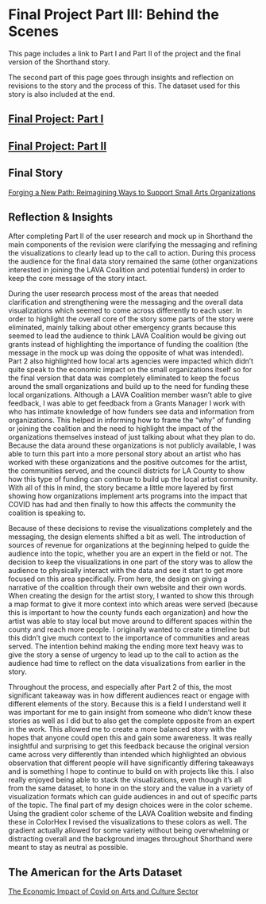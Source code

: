 # Final Project Part III: Behind the Scenes

This page includes a link to Part I and Part II of the project and the final version of the Shorthand story.

The second part of this page goes through insights and reflection on revisions to the story and the process of this. The dataset used for this story is also included at the end. 

## [Final Project: Part I](/finalpart1.md)

## [Final Project: Part II](/finalpart2.md)

## Final Story

[Forging a New Path: Reimagining Ways to Support Small Arts Organizations](https://carnegiemellon.shorthandstories.com/forging-a-new-path-/index.html)

## Reflection & Insights

After completing Part II of the user research and mock up in Shorthand the main components of the revision were clarifying the messaging and refining the visualizations to clearly lead up to the call to action. During this process the audience for the final data story remained the same (other organizations interested in joining the LAVA Coalition and potential funders) in order to keep the core message of the story intact. 

During the user research process most of the areas that needed clarification and strengthening were the messaging and the overall data visualizations which seemed to come across differently to each user. In order to highlight the overall core of the story some parts of the story were eliminated, mainly talking about other emergency grants because this seemed to lead the audience to think LAVA Coalition would be giving out grants instead of highlighting the importance of funding the coalition (the message in the mock up was doing the opposite of what was intended). Part 2 also highlighted how local arts agencies were impacted which didn’t quite speak to the economic impact on the small organizations itself so for the final version that data was completely eliminated to keep the focus around the small organizations and build up to the need for funding these local organizations. Although a LAVA Coalition member wasn’t able to give feedback, I was able to get feedback from a Grants Manager I work with who has intimate knowledge of how funders see data and information from organizations. This helped in informing how to frame the “why” of funding or joining the coalition and the need to highlight the impact of the organizations themselves instead of just talking about what they plan to do. Because the data around these organizations is not publicly available, I was able to turn this part into a more personal story about an artist who has worked with these organizations and the positive outcomes for the artist, the communities served, and the council districts for LA County to show how this type of funding can continue to build up the local artist community. With all of this in mind, the story became a little more layered by first showing how organizations implement arts programs into the impact that COVID has had and then finally to how this affects the community the coalition is speaking to. 

Because of these decisions to revise the visualizations completely and the messaging, the design elements shifted a bit as well. The introduction of sources of revenue for organizations at the beginning helped to guide the audience into the topic, whether you are an expert in the field or not. The decision to keep the visualizations in one part of the story was to allow the audience to physically interact with the data and see it start to get more focused on this area specifically. From here, the design on giving a narrative of the coalition through their own website and their own words. When creating the design for the artist story, I wanted to show this through a map format to give it more context into which areas were served (because this is important to how the county funds each organization) and how the artist was able to stay local but move around to different spaces within the county and reach more people. I originally wanted to create a timeline but this didn’t give much context to the importance of communities and areas served. The intention behind making the ending more text heavy was to give the story a sense of urgency to lead up to the call to action as the audience had time to reflect on the data visualizations from earlier in the story.

Throughout the process, and especially after Part 2 of this, the most significant takeaway was in how different audiences react or engage with different elements of the story. Because this is a field I understand well it was important for me to gain insight from someone who didn’t know these stories as well as I did but to also get the complete opposite from an expert in the work. This allowed me to create a more balanced story with the hopes that anyone could open this and gain some awareness. It was really insightful and surprising to get this feedback because the original version came across very differently than intended which highlighted an obvious observation that different people will have significantly differing takeaways and is something I hope to continue to build on with projects like this. I also really enjoyed being able to stack the visualizations, even though it’s all from the same dataset, to hone in on the story and the value in a variety of visualization formats which can guide audiences in and out of specific parts of the topic. The final part of my design choices were in the color scheme. Using the gradient color scheme of the LAVA Coalition website and finding these in ColorHex I revised the visualizations to these colors as well. The gradient actually allowed for some variety without being overwhelming or distracting overall and the background images throughout Shorthand were meant to stay as neutral as possible.

## The American for the Arts Dataset 
[The Economic Impact of Covid on Arts and Culture Sector](https://github.com/sarikasanyal/sarikas/blob/main/The%20Economic%20Impact%20of%20COVID-19%20on%20Arts%20and%20Cultural%20Sector.xlsx)
